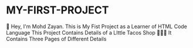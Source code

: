 # MY-FIRST-PROJECT
👋 Hey, I'm Mohd Zayan.
This is My Fist Project as a Learner of HTML Code Language
This Project Contains Details of a LIttle Tacos Shop 🌮🌮🌮
It Contains Three Pages of Different Details 
